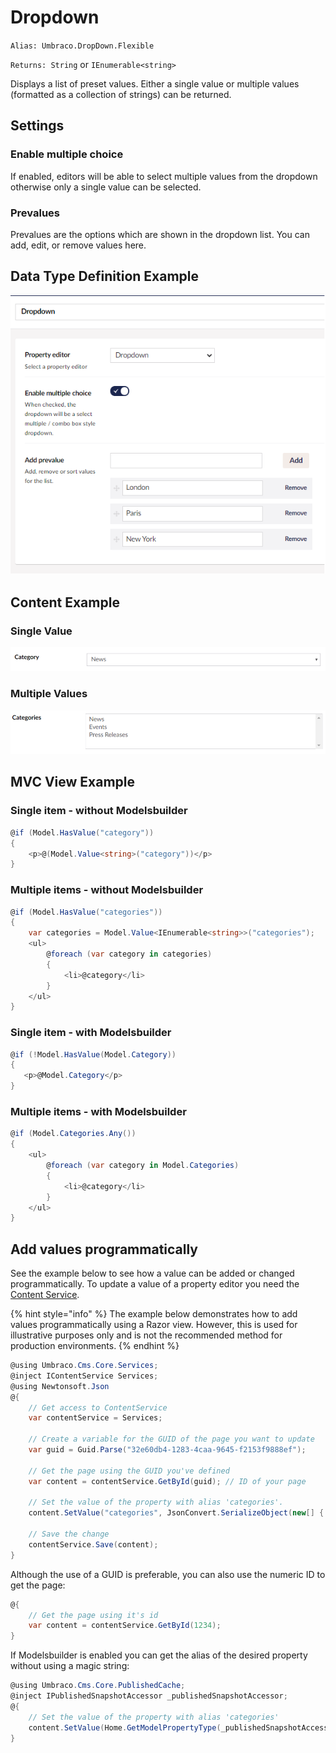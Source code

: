 # Dropdown

`Alias: Umbraco.DropDown.Flexible`

`Returns: String` or `IEnumerable<string>`

Displays a list of preset values. Either a single value or multiple values (formatted as a collection of strings) can be returned.

## Settings

### Enable multiple choice

If enabled, editors will be able to select multiple values from the dropdown otherwise only a single value can be selected.

### Prevalues

Prevalues are the options which are shown in the dropdown list. You can add, edit, or remove values here.

## Data Type Definition Example

![Dropdown Data Type Definition](../../built-in-property-editors/dropdown/images/Dropdown-DataType-v10.png)

## Content Example

### Single Value

![Single dropdown content example](../../built-in-property-editors/dropdown/images/DropdownSingle-Content.png)

### Multiple Values

![Multiple dropdown content example](../../built-in-property-editors/dropdown/images/DropdownMultiple-Content.png)

## MVC View Example

### Single item - without Modelsbuilder

```csharp
@if (Model.HasValue("category"))
{
    <p>@(Model.Value<string>("category"))</p>
}
```

### Multiple items - without Modelsbuilder

```csharp
@if (Model.HasValue("categories"))
{
    var categories = Model.Value<IEnumerable<string>>("categories");
    <ul>
        @foreach (var category in categories)
        {
            <li>@category</li>
        }
    </ul>
}
```

### Single item - with Modelsbuilder

```csharp
@if (!Model.HasValue(Model.Category))
{
   <p>@Model.Category</p>
}
```

### Multiple items - with Modelsbuilder

```csharp
@if (Model.Categories.Any())
{
    <ul>
        @foreach (var category in Model.Categories)
        {
            <li>@category</li>
        }
    </ul>
}
```

## Add values programmatically

See the example below to see how a value can be added or changed programmatically. To update a value of a property editor you need the [Content Service](../../../../../reference/management/services/contentservice/).

{% hint style="info" %}
The example below demonstrates how to add values programmatically using a Razor view. However, this is used for illustrative purposes only and is not the recommended method for production environments.
{% endhint %}

```csharp
@using Umbraco.Cms.Core.Services;
@inject IContentService Services;
@using Newtonsoft.Json
@{
    // Get access to ContentService
    var contentService = Services;

    // Create a variable for the GUID of the page you want to update
    var guid = Guid.Parse("32e60db4-1283-4caa-9645-f2153f9888ef");

    // Get the page using the GUID you've defined
    var content = contentService.GetById(guid); // ID of your page

    // Set the value of the property with alias 'categories'. 
    content.SetValue("categories", JsonConvert.SerializeObject(new[] { "News" }));

    // Save the change
    contentService.Save(content);
}
```

Although the use of a GUID is preferable, you can also use the numeric ID to get the page:

```csharp
@{
    // Get the page using it's id
    var content = contentService.GetById(1234); 
}
```

If Modelsbuilder is enabled you can get the alias of the desired property without using a magic string:

```csharp
@using Umbraco.Cms.Core.PublishedCache;
@inject IPublishedSnapshotAccessor _publishedSnapshotAccessor;
@{
    // Set the value of the property with alias 'categories'
    content.SetValue(Home.GetModelPropertyType(_publishedSnapshotAccessor, x => x.Categories).Alias, JsonConvert.SerializeObject(new[] { "News" }));
}
```
